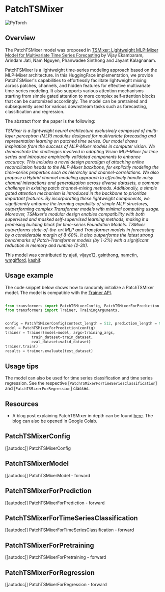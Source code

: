 <!--Copyright 2023 IBM and HuggingFace Inc. team. All rights reserved.

Licensed under the Apache License, Version 2.0 (the "License"); you may not use this file except in compliance with
the License. You may obtain a copy of the License at

http://www.apache.org/licenses/LICENSE-2.0

Unless required by applicable law or agreed to in writing, software distributed under the License is distributed on
an "AS IS" BASIS, WITHOUT WARRANTIES OR CONDITIONS OF ANY KIND, either express or implied. See the License for the
specific language governing permissions and limitations under the License.

⚠️ Note that this file is in Markdown but contain specific syntax for our doc-builder (similar to MDX) that may not be
rendered properly in your Markdown viewer.

-->

# PatchTSMixer

<div class="flex flex-wrap space-x-1">
<img alt="PyTorch" src="https://img.shields.io/badge/PyTorch-DE3412?style=flat&logo=pytorch&logoColor=white">
</div>

## Overview

The PatchTSMixer model was proposed in [TSMixer: Lightweight MLP-Mixer Model for Multivariate Time Series Forecasting](https://huggingface.co/papers/2306.09364) by Vijay Ekambaram, Arindam Jati, Nam Nguyen, Phanwadee Sinthong and Jayant Kalagnanam.


PatchTSMixer is a lightweight time-series modeling approach based on the MLP-Mixer architecture. In this HuggingFace implementation, we provide PatchTSMixer's capabilities to effortlessly facilitate lightweight mixing across patches, channels, and hidden features for effective multivariate time-series modeling. It also supports various attention mechanisms starting from simple gated attention to more complex self-attention blocks that can be customized accordingly. The model can be pretrained and subsequently used for various downstream tasks such as forecasting, classification and regression.


The abstract from the paper is the following:

*TSMixer is a lightweight neural architecture exclusively composed of multi-layer perceptron (MLP) modules designed for multivariate forecasting and representation learning on patched time series. Our model draws inspiration from the success of MLP-Mixer models in computer vision. We demonstrate the challenges involved in adapting Vision MLP-Mixer for time series and introduce empirically validated components to enhance accuracy. This includes a novel design paradigm of attaching online reconciliation heads to the MLP-Mixer backbone, for explicitly modeling the time-series properties such as hierarchy and channel-correlations. We also propose a Hybrid channel modeling approach to effectively handle noisy channel interactions and generalization across diverse datasets, a common challenge in existing patch channel-mixing methods. Additionally, a simple gated attention mechanism is introduced in the backbone to prioritize important features. By incorporating these lightweight components, we significantly enhance the learning capability of simple MLP structures, outperforming complex Transformer models with minimal computing usage. Moreover, TSMixer's modular design enables compatibility with both supervised and masked self-supervised learning methods, making it a promising building block for time-series Foundation Models. TSMixer outperforms state-of-the-art MLP and Transformer models in forecasting by a considerable margin of 8-60%. It also outperforms the latest strong benchmarks of Patch-Transformer models (by 1-2%) with a significant reduction in memory and runtime (2-3X).*

This model was contributed by [ajati](https://huggingface.co/ajati), [vijaye12](https://huggingface.co/vijaye12), 
[gsinthong](https://huggingface.co/gsinthong), [namctin](https://huggingface.co/namctin),
[wmgifford](https://huggingface.co/wmgifford), [kashif](https://huggingface.co/kashif).

## Usage example

The code snippet below shows how to randomly initialize a PatchTSMixer model. The model is compatible with the [Trainer API](../trainer).

```python

from transformers import PatchTSMixerConfig, PatchTSMixerForPrediction
from transformers import Trainer, TrainingArguments,


config = PatchTSMixerConfig(context_length = 512, prediction_length = 96)
model = PatchTSMixerForPrediction(config)
trainer = Trainer(model=model, args=training_args, 
            train_dataset=train_dataset,
            eval_dataset=valid_dataset)
trainer.train()
results = trainer.evaluate(test_dataset)
```

## Usage tips

The model can also be used for time series classification and time series regression. See the respective [`PatchTSMixerForTimeSeriesClassification`] and [`PatchTSMixerForRegression`] classes.

## Resources

- A blog post explaining PatchTSMixer in depth can be found [here](https://huggingface.co/blog/patchtsmixer). The blog can also be opened in Google Colab.

## PatchTSMixerConfig

[[autodoc]] PatchTSMixerConfig


## PatchTSMixerModel

[[autodoc]] PatchTSMixerModel
    - forward


## PatchTSMixerForPrediction

[[autodoc]] PatchTSMixerForPrediction
    - forward


## PatchTSMixerForTimeSeriesClassification

[[autodoc]] PatchTSMixerForTimeSeriesClassification
    - forward


## PatchTSMixerForPretraining

[[autodoc]] PatchTSMixerForPretraining
    - forward


## PatchTSMixerForRegression

[[autodoc]] PatchTSMixerForRegression
    - forward